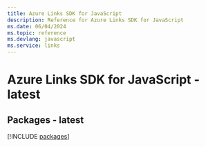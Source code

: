 ```yaml
---
title: Azure Links SDK for JavaScript
description: Reference for Azure Links SDK for JavaScript
ms.date: 06/04/2024
ms.topic: reference
ms.devlang: javascript
ms.service: links
---
```

# Azure Links SDK for JavaScript - latest
## Packages - latest
[!INCLUDE [packages](links-index.md)]